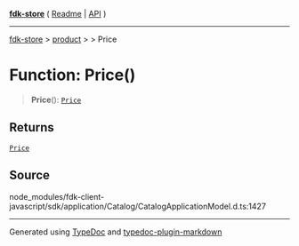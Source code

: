 [**fdk-store**](../../../README.md) ( [Readme](../../../README.md) \| [API](../../../API.md) )

---

[fdk-store](../../../API.md) > [product](../../README.md) > [<internal>](../README.md) > Price

# Function: Price()

> **Price**(): [`Price`](../type-aliases/type-alias.Price.md)

## Returns

[`Price`](../type-aliases/type-alias.Price.md)

## Source

node_modules/fdk-client-javascript/sdk/application/Catalog/CatalogApplicationModel.d.ts:1427

---

Generated using [TypeDoc](https://typedoc.org/) and [typedoc-plugin-markdown](https://www.npmjs.com/package/typedoc-plugin-markdown)

